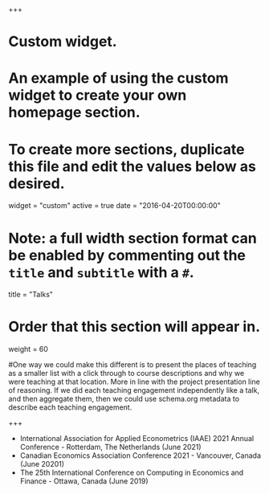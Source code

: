 +++
# Custom widget.
# An example of using the custom widget to create your own homepage section.
# To create more sections, duplicate this file and edit the values below as desired.
widget = "custom"
active = true
date = "2016-04-20T00:00:00"

# Note: a full width section format can be enabled by commenting out the `title` and `subtitle` with a `#`.
title = "Talks"


# Order that this section will appear in.
weight = 60

#One way we could make this different is to present the places of teaching as a smaller list with a click through to course descriptions and why we were teaching at that location. More in line with the project presentation line of reasoning. If we did each teaching engagement independently like a talk, and then aggregate them, then we could use schema.org metadata to describe each teaching engagement.

+++
<ul>
  <li> International Association for Applied Econometrics (IAAE) 2021 Annual Conference - Rotterdam, The Netherlands (June 2021) </li>
  <li> Canadian Economics Association Conference 2021 - Vancouver, Canada (June 20201) </li> 
  <li> The 25th International Conference on Computing in Economics and Finance - Ottawa, Canada (June 2019) </li>
</ul>
